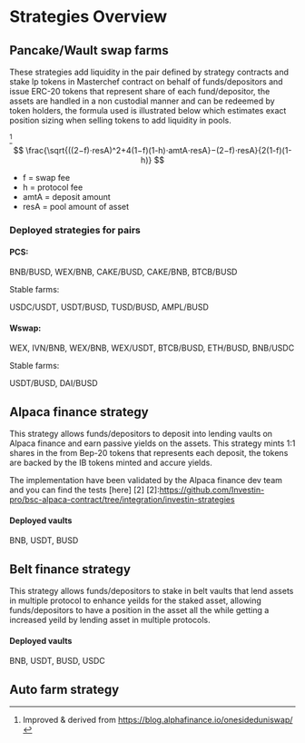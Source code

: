# Strategies Overview 

## Pancake/Wault swap farms
<!-- These strategies allow depositors to provide liquidity in the token-pair the strategy is deployed and farm cake token by staking the lp tokens in Masterchef tokens. We use Alpha hamora's formula to exactly estimate the position size when adding liquidity to the pool  -->

These strategies add liquidity in the pair defined by strategy contracts and stake lp tokens in Masterchef contract on behalf of  funds/depositors and issue ERC-20 tokens that represent share of each fund/depositor, the assets are handled in a non custodial manner and can be redeemed by token holders, the formula used is illustrated below which estimates exact position sizing when selling tokens to add liquidity in pools.

[^1]$$
\frac{\sqrt{((2−f)⋅resA)^2+4(1−f)(1-h)⋅amtA⋅resA}−(2−f)⋅resA}{2(1-f)(1-h)}  
$$ 

* f = swap fee
* h = protocol fee
* amtA = deposit amount
* resA = pool amount of asset 

[^1]: Improved & derived from https://blog.alphafinance.io/onesideduniswap/



### Deployed strategies for pairs
#### PCS:

BNB/BUSD,
WEX/BNB,
CAKE/BUSD,
CAKE/BNB,
BTCB/BUSD

Stable farms:

USDC/USDT,
USDT/BUSD,
TUSD/BUSD,
AMPL/BUSD

#### Wswap:

WEX,
IVN/BNB,
WEX/BNB,
WEX/USDT,
BTCB/BUSD,
ETH/BUSD, 
BNB/USDC

Stable farms:

USDT/BUSD,
DAI/BUSD


## Alpaca finance strategy

This strategy allows funds/depositors to deposit into lending vaults on Alpaca finance and earn passive yields on the assets. This strategy mints 1:1 shares in the from Bep-20 tokens that represents each deposit, the tokens are backed by the IB tokens minted and accure yields. 

The implementation have been validated by the Alpaca finance dev team and you can find the tests [here] [2]
[2]:https://github.com/Investin-pro/bsc-alpaca-contract/tree/integration/investin-strategies

#### Deployed vaults
BNB, USDT, BUSD

## Belt finance strategy

This strategy allows funds/depositors to stake in belt vaults that lend assets in multiple protocol to enhance yeilds for the staked asset, allowing funds/depositors to have a position in the asset all the while getting a increased yeild by lending asset in multiple protocols. 

#### Deployed vaults
BNB, USDT, BUSD, USDC







## Auto farm strategy 


